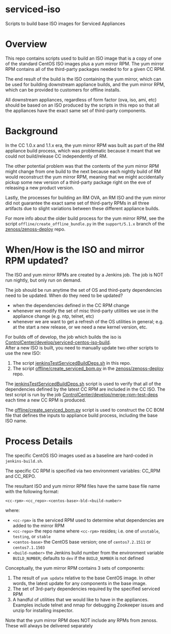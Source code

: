 # serviced-iso
Scripts to build base ISO images for Serviced Appliances

# Overview

This repo contains scripts used to build an ISO image that is a copy of
one of the standard CentOS ISO images plus a yum mirror RPM.  The yum
mirror RPM contains all of the third-party packages needed to for a given
CC RPM.

The end result of the build is the ISO containing the yum mirror, which can be
used for building downstream appliance builds, and the yum mirror RPM, which can be
provided to customers for offline installs.

All downstream appliances, regardless of form factor (ova, iso, ami, etc) should be
based on an ISO produced by the scripts in this repo so that all the appliances have the
exact same set of third-party components.

# Background

In the CC 1.0.x and 1.1.x era, the yum mirror RPM was built as part of the
RM appliance build process, which was problematic because it meant that we
could not build/release CC independently of RM.

The other potential problem was that the contents of the yum mirror RPM might
change from one build to the next because each nightly build of RM would reconstruct
the yum mirror RPM, meaning that we might accidentally pickup some new version
of a third-party package right on the eve of releasing a new product version.

Lastly, the processes for building an RM OVA, an RM ISO and the yum mirror did
not guarantee the exact same set of third-party RPMs in all three artifacts due
to slight variations between these different appliance builds.

For more info about the older build process for the yum mirror RPM, see the 
script `offline/create_offline_bundle.py` in the `support/5.1.x` branch 
of the [zenoss/zenoss-deploy](https://github.com/zenoss/zenoss-deploy) repo.

# When/How is the ISO and mirror RPM updated?

The ISO and yum mirror RPMs are created by a Jenkins job. The job is NOT run nightly, but only
run on demand. 

The job should be run anytime the set of OS and third-party dependencies need to be updated.
When do they need to be updated?
* when the dependencies defined in the CC RPM change
* whenever we modify the set of misc third-party utilities we use in the appliance change (e.g. ntp, telnet, etc)
* whenever we are want to get a refresh of the OS utilities in general; e.g. at the start a new release, or we need a new kernel version, etc.

For builds off of develop, the job which builds the iso is 
[ControlCenter/develop/serviced-centos-iso-build](http://platform-jenkins.zenoss.eng/job/ControlCenter/job/develop/job/serviced-centos-iso-build/).  
After a new ISO is built, you need to manually update two other scripts to use the new ISO:

1. The script [jenkinsTestServicedBuildDeps.sh](jenkinsTestServicedBuildDeps.sh) in this repo.
1. The script [offline/create_serviced_bom.py](https://github.com/zenoss/zenoss-deploy/blob/develop/offline/create_serviced_bom.py) 
in the [zenoss/zenoss-deploy](https://github.com/zenoss/zenoss-deploy) repo.

The [jenkinsTestServicedBuildDeps.sh](jenkinsTestServicedBuildDeps.sh) script is used to verify that all of the dependencies 
defined by the latest CC RPM are included in the CC ISO. The test script is run by the job 
[ControlCenter/develop/merge-rpm-test-deps](http://platform-jenkins.zenoss.eng/job/ControlCenter/job/develop/job/merge-rpm-test-deps/)
each time a new CC RPM is produced.

The [offline/create_serviced_bom.py](https://github.com/zenoss/zenoss-deploy/blob/develop/offline/create_serviced_bom.py) script
is used to construct the CC BOM file that defines the inputs to appliance build process, including the base ISO name.

# Process Details

The specific CentOS ISO images used as a baseline are hard-coded in `jenkins-build.sh`.

The specific CC RPM is specified via two environment variables: CC_RPM and CC_REPO.

The resultant ISO and yum mirror RPM files have the same base file name with the following
format:

`<cc-rpm>-<cc_repo>-<centos-base>-bld-<build-number>`

where:
* `<cc-rpm>` is the serviced RPM used to determine what dependencies are added to the mirror RPM
* `<cc-repo>` the repo name where `<cc-rpm>` resides; i.e. one of `unstable`, `testing`, or `stable`
* `<centos-base>` the CentOS base version; one of `centos7.2.1511` or `centos7.1.1503`
* `<build-number>` the Jenkins build number from the environment variable `BUILD_NUMBER`; defaults to `dev` if the `BUILD_NUMBER` is not defined

Conceptually, the yum mirror RPM contains 3 sets of components:

1. The result of `yum update` relative to the base CentOS image. In other words, the latest
update for any components in the base image.
1. The set of 3rd-party dependencies required by the specified serviced RPM
1. A handful of utilities that we would like to have in the appliances. Examples include telnet and nmap
for debugging Zookeeper issues and unzip for installing inspector.

Note that the yum mirror RPM does NOT include any RPMs from zenoss.
These will always be delivered separately

